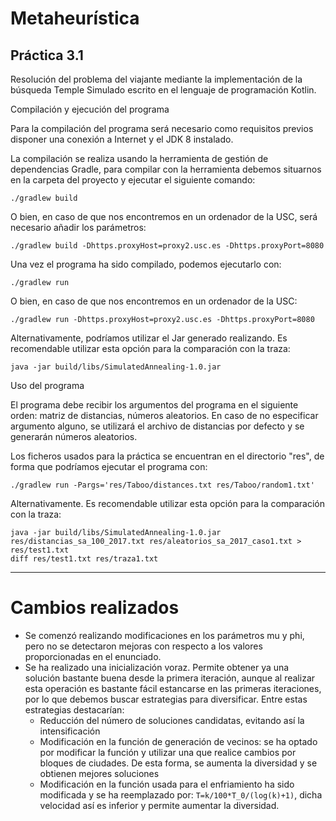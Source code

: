 # Metaheurística

## Práctica 3.1

Resolución del problema del viajante mediante la implementación de la búsqueda Temple Simulado escrito en el lenguaje de programación Kotlin.

Compilación y ejecución del programa

Para la compilación del programa será necesario como requisitos previos disponer una conexión a Internet y el JDK 8 instalado.

La compilación se realiza usando la herramienta de gestión de dependencias Gradle, para compilar con la herramienta debemos situarnos en la carpeta del proyecto y ejecutar el siguiente comando:
```
./gradlew build
```
O bien, en caso de que nos encontremos en un ordenador de la USC, será necesario añadir los parámetros:
```
./gradlew build -Dhttps.proxyHost=proxy2.usc.es -Dhttps.proxyPort=8080
```
Una vez el programa ha sido compilado, podemos ejecutarlo con:
```
./gradlew run
```
O bien, en caso de que nos encontremos en un ordenador de la USC:
```
./gradlew run -Dhttps.proxyHost=proxy2.usc.es -Dhttps.proxyPort=8080
```
Alternativamente, podríamos utilizar el Jar generado realizando. Es recomendable utilizar esta opción para la comparación con la traza:
```
java -jar build/libs/SimulatedAnnealing-1.0.jar
```
Uso del programa

El programa debe recibir los argumentos del programa en el siguiente orden: matriz de distancias, números aleatorios. En caso de no especificar argumento alguno, se utilizará el archivo de distancias por defecto y se generarán números aleatorios.

Los ficheros usados para la práctica se encuentran en el directorio "res", de forma que podríamos ejecutar el programa con:
```
./gradlew run -Pargs='res/Taboo/distances.txt res/Taboo/random1.txt'
```
Alternativamente. Es recomendable utilizar esta opción para la comparación con la traza:
```
java -jar build/libs/SimulatedAnnealing-1.0.jar res/distancias_sa_100_2017.txt res/aleatorios_sa_2017_caso1.txt > res/test1.txt
diff res/test1.txt res/traza1.txt
```

---

# Cambios realizados
- Se comenzó realizando modificaciones en los parámetros mu y phi, pero no se detectaron mejoras con respecto a los valores proporcionadas en el enunciado. 
- Se ha realizado una inicialización voraz. Permite obtener ya una solución bastante buena desde la primera iteración, aunque al realizar esta operación es bastante fácil estancarse en las primeras iteraciones, por lo que debemos buscar estrategias para diversificar. Entre estas estrategias destacarían:
  - Reducción del número de soluciones candidatas, evitando así la intensificación
  - Modificación en la función de generación de vecinos: se ha optado por modificar la función y utilizar una que realice cambios por bloques de ciudades. De esta forma, se aumenta la diversidad y se obtienen mejores soluciones
  - Modificación en la función usada para el enfriamiento ha sido modificada y se ha reemplazado por: `T=k/100*T_0/(log(k)+1)`, dicha velocidad así es inferior y permite aumentar la diversidad.